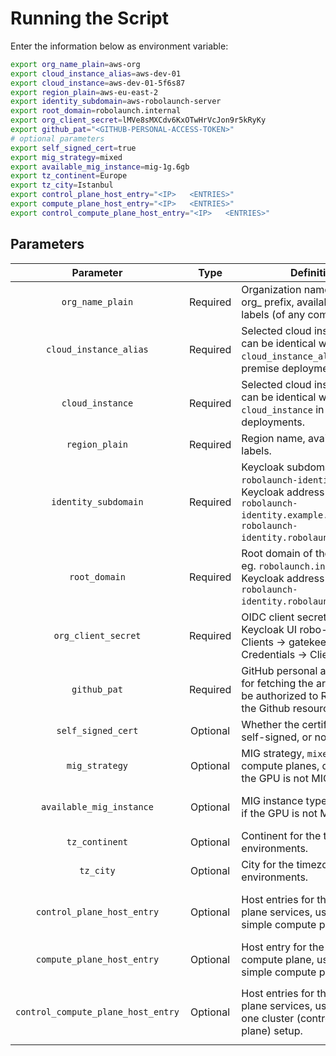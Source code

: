 # Running the Script

Enter the information below as environment variable:

```bash
export org_name_plain=aws-org
export cloud_instance_alias=aws-dev-01
export cloud_instance=aws-dev-01-5f6s87
export region_plain=aws-eu-east-2
export identity_subdomain=aws-robolaunch-server
export root_domain=robolaunch.internal
export org_client_secret=lMVe8sMXCdv6KxOTwHrVcJon9r5kRyKy
export github_pat="<GITHUB-PERSONAL-ACCESS-TOKEN>"
# optional parameters
export self_signed_cert=true
export mig_strategy=mixed
export available_mig_instance=mig-1g.6gb
export tz_continent=Europe
export tz_city=Istanbul
export control_plane_host_entry="<IP>   <ENTRIES>"
export compute_plane_host_entry="<IP>   <ENTRIES>"
export control_compute_plane_host_entry="<IP>   <ENTRIES>"
```

## Parameters


|              Parameter             |   Type   | Definition                                                                                                                                               | Example Value(s)                                                                                                                                                                                 |
|:----------------------------------:|:--------:|----------------------------------------------------------------------------------------------------------------------------------------------------------|--------------------------------------------------------------------------------------------------------------------------------------------------------------------------------------------------|
|          `org_name_plain`          | Required | Organization name without  org_ prefix, available in node labels (of any compute plane).                                                                 | `robolaunch-ankara`                                                                                                                                                                              |
|       `cloud_instance_alias`       | Required | Selected cloud instance name, can be identical with the `cloud_instance_alias` in on premise deployments.                                                | `ankara-instance-1`                                                                                                                                                                              |
|          `cloud_instance`          | Required | Selected cloud instance alias, can be identical with the `cloud_instance` in on premise deployments.                                                     | `ankara-instance-1-kwefj`                                                                                                                                                                        |
|           `region_plain`           | Required | Region name, available in node labels.                                                                                                                   | `ankara`                                                                                                                                                                                         |
|        `identity_subdomain`        | Required | Keycloak subdomain, eg. `robolaunch-identity` if the Keycloak address is `robolaunch-identity.example.com` or `robolaunch-identity.robolaunch.internal`. | `robolaunch-identity`                                                                                                                                                                            |
|            `root_domain`           | Required | Root domain of the platform, eg. `robolaunch.internal` if the Keycloak address is `robolaunch-identity.robolaunch.internal`.                             | `robolaunch.internal`                                                                                                                                                                            |
|         `org_client_secret`        | Required | OIDC client secret, available in Keycloak UI robo-realm → Clients → gatekeeper → Credentials → Client Secret.                                            | `T5XzUGlIb42fGJudrvIWJUFBSGOVYLdk`                                                                                                                                                               |
|            `github_pat`            | Required | GitHub personal access token for fetching the artifacts, must be authorized to R+W for all of the Github resources.                                      | `ghp_25V0boV87taGKuI9XahwgZ9V6P25JbsCm2Mz`                                                                                                                                                       |
|         `self_signed_cert`         | Optional | Whether the certificates are self-signed, or not.                                                                                                        | `true` or `false`                                                                                                                                                                                |
|           `mig_strategy`           | Optional | MIG strategy, `mixed` is used in compute planes, do not set if the GPU is not MIG-capable.                                                               | `mixed` or `none` or `single`                                                                                                                                                                    |
|      `available_mig_instance`      | Optional | MIG instance type, do not set if the GPU is not MIG-capable.                                                                                             | `mig-2g.20gb` or any other available configuration based on available MIG instances.                                                                                                             |
|           `tz_continent`           | Optional | Continent for the timezone in environments.                                                                                                              | `Europe`                                                                                                                                                                                         |
|              `tz_city`             | Optional | City for the timezone in environments.                                                                                                                   | `Istanbul`                                                                                                                                                                                       |
|     `control_plane_host_entry`     | Optional | Host entries for the control plane services, used if it’s a simple compute plane setup.                                                                  | `18.159.141.7    eskisehir-identity.robolaunch.internal eskisehir-storage.robolaunch.internal eskisehir-backend.robolaunch.internal eskisehir-ui.robolaunch.internal`                            |
|     `compute_plane_host_entry`     | Optional | Host entry for the same compute plane, used if it’s a simple compute plane setup.                                                                        | `3.124.201.74    esk-02.robolaunch.internal`                                                                                                                                                     |
| `control_compute_plane_host_entry` | Optional | Host entries for the control plane services, used if it’s a one cluster (control + compute plane) setup.                                                 | `18.159.141.7    esk-01.robolaunch.internal eskisehir-identity.robolaunch.internal eskisehir-storage.robolaunch.internal eskisehir-backend.robolaunch.internal eskisehir-ui.robolaunch.internal` |